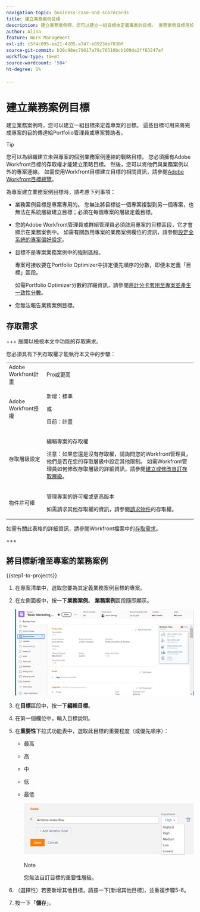 ```yaml
---
navigation-topic: business-case-and-scorecards
title: 建立業務案例目標
description: 建立業務案例時，您可以建立一組目標來定義專案的目標。 業務案例目標用於與Portfolio經理或專案贊助者溝通以完成專案的目的。
author: Alina
feature: Work Management
exl-id: c5f4c095-ea21-4205-a747-e8923de7030f
source-git-commit: b38c98ec79617a78c76510bcb109da2ff83247af
workflow-type: tm+mt
source-wordcount: '504'
ht-degree: 1%

---
```


# 建立業務案例目標

<!-- Audited: 4/2025 -->

建立業務案例時，您可以建立一組目標來定義專案的目標。 這些目標可用來將完成專案的目的傳達給Portfolio管理員或專案贊助者。

<!--
<p data-mc-conditions="QuicksilverOrClassic.Draft mode">(NOTE: below snippet: NWE only, not classic)</p>
-->

>[!TIP]
>
>您可以為組織建立未與專案的個別業務案例連結的戰略目標。 您必須擁有Adobe Workfront目標的存取權才能建立策略目標。 然後，您可以將他們與業務案例以外的專案連線。 如需使用Workfront目標建立目標的相關資訊，請參閱[Adobe Workfront目標總覽](../../../workfront-goals/goal-management/wf-goals-overview.md)。

為專案建立業務案例目標時，請考慮下列事項：

* 業務案例目標是專案專用的。 您無法將目標從一個專案複製到另一個專案，也無法在系統層級建立目標；必須在每個專案的層級定義目標。
* 您的Adobe Workfront管理員或群組管理員必須啟用專案的目標區段，它才會顯示在業務案例中。 如需有關啟用專案的業務案例欄位的資訊，請參閱[設定全系統的專案偏好設定](../../../administration-and-setup/set-up-workfront/configure-system-defaults/set-project-preferences.md)。

* 目標不是專案業務案例中的強制區段。

  專案可接收要在Portfolio Optimizer中排定優先順序的分數，即便未定義「目標」區段。

  如需Portfolio Optimizer分數的詳細資訊，請參閱[將計分卡套用至專案並產生一致性分數](../../../manage-work/projects/define-a-business-case/apply-scorecard-to-project-to-generate-alignment-score.md)。

* 您無法報告業務案例目標。

## 存取需求

+++ 展開以檢視本文中功能的存取需求。

您必須具有下列存取權才能執行本文中的步驟：

<table style="table-layout:auto"> 
 <col> 
 </col> 
 <col> 
 </col> 
 <tbody> 
  <tr> 
   <td role="rowheader">Adobe Workfront計畫</td> 
   <td> <p>Pro或更高</p> </td> 
  </tr> 
  <tr> 
   <td role="rowheader">Adobe Workfront授權</td>
   <td> 
   <p>新增：標準</p> 
   <p>或</p>
   <p>目前：計畫 </p> 
   </td> 
  </tr> 
  <tr> 
   <td role="rowheader">存取層級設定</td> 
   <td> <p>編輯專案的存取權</p> <p>注意：如果您還是沒有存取權，請詢問您的Workfront管理員，他們是否在您的存取層級中設定其他限制。 如需Workfront管理員如何修改存取層級的詳細資訊，請參閱<a href="../../../administration-and-setup/add-users/configure-and-grant-access/create-modify-access-levels.md" class="MCXref xref">建立或修改自訂存取層級</a>。</p> </td> 
  </tr> 
  <tr> 
   <td role="rowheader">物件許可權</td> 
   <td> <p>管理專案的許可權或更高版本</p> <p>如需請求其他存取權的資訊，請參閱<a href="../../../workfront-basics/grant-and-request-access-to-objects/request-access.md" class="MCXref xref">請求物件</a>的存取權。</p> </td> 
  </tr> 
 </tbody> 
</table>

如需有關此表格的詳細資訊，請參閱Workfront檔案中的[存取需求](/help/quicksilver/administration-and-setup/add-users/access-levels-and-object-permissions/access-level-requirements-in-documentation.md)。

+++

## 將目標新增至專案的業務案例

{{step1-to-projects}}

1. 在專案清單中，選取您要為其定義業務案例目標的專案。
1. 在左側面板中，按一下&#x200B;**業務案例**。 **業務案例**&#x200B;區段隨即顯示。

   ![業務案例資訊](assets/business-case-page-info-goals-expenses-nwe-350x123.png)

1. 在&#x200B;**目標**&#x200B;區段中，按一下&#x200B;**編輯目標**。

1. 在第一個欄位中，輸入目標說明。

1. 在&#x200B;**重要性**&#x200B;下拉式功能表中，選取此目標的重要程度（或優先順序）：

   * 最高
   * 高
   * 中
   * 低
   * 最低

     ![重要性](assets/g1-350x76.png)

     >[!NOTE]
     >
     >您無法自訂目標的重要性層級。

1. （選擇性）若要新增其他目標，請按一下[新增其他目標] **&#x200B;**，並重複步驟5-6。

1. 按一下「**儲存**」。
